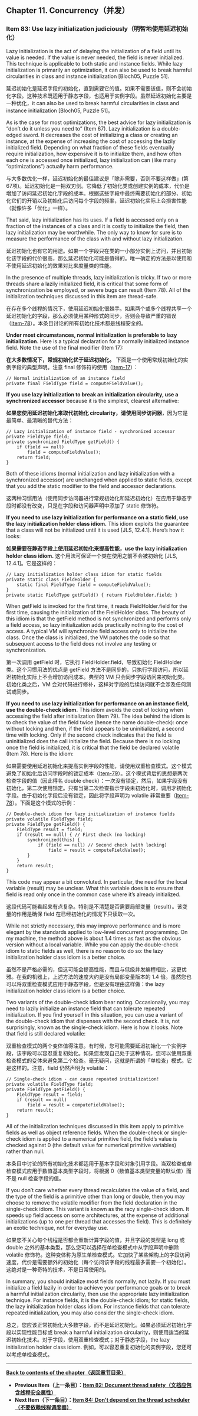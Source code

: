 ## Chapter 11. Concurrency（并发）

### Item 83: Use lazy initialization judiciously（明智地使用延迟初始化）

Lazy initialization is the act of delaying the initialization of a field until its value is needed. If the value is never needed, the field is never initialized. This technique is applicable to both static and instance fields. While lazy initialization is primarily an optimization, it can also be used to break harmful circularities in class and instance initialization [Bloch05, Puzzle 51].

延迟初始化是延迟字段的初始化，直到需要它的值。如果不需要该值，则不会初始化字段。这种技术既适用于静态字段，也适用于实例字段。虽然延迟初始化主要是一种优化，it can also be used to break harmful circularities in class and instance initialization [Bloch05, Puzzle 51]。

As is the case for most optimizations, the best advice for lazy initialization is “don’t do it unless you need to” (Item 67). Lazy initialization is a double-edged sword. It decreases the cost of initializing a class or creating an instance, at the expense of increasing the cost of accessing the lazily initialized field. Depending on what fraction of these fields eventually require initialization, how expensive it is to initialize them, and how often each one is accessed once initialized, lazy initialization can (like many “optimizations”) actually harm performance.

与大多数优化一样，延迟初始化的最佳建议是「除非需要，否则不要这样做」(第67项)。延迟初始化是一把双刃剑。它降低了初始化类或创建实例的成本，代价是增加了访问延迟初始化字段的成本。根据这些字段中最终需要初始化的部分、初始化它们的开销以及初始化后访问每个字段的频率，延迟初始化实际上会损害性能（就像许多「优化」一样）。

That said, lazy initialization has its uses. If a field is accessed only on a fraction of the instances of a class and it is costly to initialize the field, then lazy initialization may be worthwhile. The only way to know for sure is to measure the performance of the class with and without lazy initialization.

延迟初始化也有它的用途。如果一个字段只在类的一小部分实例上访问，并且初始化该字段的代价很高，那么延迟初始化可能是值得的。唯一确定的方法是以使用和不使用延迟初始化的效果对比来度量类的性能。

In the presence of multiple threads, lazy initialization is tricky. If two or more threads share a lazily initialized field, it is critical that some form of synchronization be employed, or severe bugs can result (Item 78). All of the initialization techniques discussed in this item are thread-safe.

在存在多个线程的情况下，使用延迟初始化很棘手。如果两个或多个线程共享一个延迟初始化的字段，那么必须使用某种形式的同步，否则会导致严重的错误（[Item-78](../Chapter-11/Chapter-11-Item-78-Synchronize-access-to-shared-mutable-data.md)）。本条目讨论的所有初始化技术都是线程安全的。

**Under most circumstances, normal initialization is preferable to lazy initialization.** Here is a typical declaration for a normally initialized instance field. Note the use of the final modifier (Item 17):

**在大多数情况下，常规初始化优于延迟初始化。** 下面是一个使用常规初始化的实例字段的典型声明。注意 final 修饰符的使用（[Item-17](../Chapter-4/Chapter-4-Item-17-Minimize-mutability.md)）：

```
// Normal initialization of an instance field
private final FieldType field = computeFieldValue();
```

**If you use lazy initialization to break an initialization circularity, use a synchronized accessor** because it is the simplest, clearest alternative:

**如果您使用延迟初始化来取代初始化 circularity，请使用同步访问器**，因为它是最简单、最清晰的替代方法：

```
// Lazy initialization of instance field - synchronized accessor
private FieldType field;
private synchronized FieldType getField() {
    if (field == null)
        field = computeFieldValue();
    return field;
}
```

Both of these idioms (normal initialization and lazy initialization with a synchronized accessor) are unchanged when applied to static fields, except that you add the static modifier to the field and accessor declarations.

这两种习惯用法（使用同步访问器进行常规初始化和延迟初始化）在应用于静态字段时都没有改变，只是在字段和访问器声明中添加了 static 修饰符。

**If you need to use lazy initialization for performance on a static field, use the lazy initialization holder class idiom.** This idiom exploits the guarantee that a class will not be initialized until it is used [JLS, 12.4.1]. Here’s how it looks:

**如果需要在静态字段上使用延迟初始化来提高性能，use the lazy initialization holder class idiom.** 这个用法可保证一个类在使用之前不会被初始化 [JLS, 12.4.1]。它是这样的：

```
// Lazy initialization holder class idiom for static fields
private static class FieldHolder {
    static final FieldType field = computeFieldValue();
}
private static FieldType getField() { return FieldHolder.field; }
```

When getField is invoked for the first time, it reads FieldHolder.field for the first time, causing the initialization of the FieldHolder class. The beauty of this idiom is that the getField method is not synchronized and performs only a field access, so lazy initialization adds practically nothing to the cost of access. A typical VM will synchronize field access only to initialize the class. Once the class is initialized, the VM patches the code so that subsequent access to the field does not involve any testing or synchronization.

第一次调用 getField 时，它执行 FieldHolder.field，导致初始化 FieldHolder 类。这个习惯用法的优点是 getField 方法不是同步的，只执行字段访问，所以延迟初始化实际上不会增加访问成本。典型的 VM 只会同步字段访问来初始化类。初始化类之后，VM 会对代码进行修补，这样对字段的后续访问就不会涉及任何测试或同步。

**If you need to use lazy initialization for performance on an instance field, use the double-check idiom.** This idiom avoids the cost of locking when accessing the field after initialization (Item 79). The idea behind the idiom is to check the value of the field twice (hence the name double-check): once without locking and then, if the field appears to be uninitialized, a second time with locking. Only if the second check indicates that the field is uninitialized does the call initialize the field. Because there is no locking once the field is initialized, it is critical that the field be declared volatile (Item 78). Here is the idiom:

如果需要使用延迟初始化来提高实例字段的性能，请使用双重检查模式。这个模式避免了初始化后访问字段时的锁定成本（[Item-79](../Chapter-11/Chapter-11-Item-79-Avoid-excessive-synchronization.md)）。这个模式背后的思想是两次检查字段的值（因此得名 double check）：一次没有锁定，然后，如果字段没有初始化，第二次使用锁定。只有当第二次检查指示字段未初始化时，调用才初始化字段。由于初始化字段后没有锁定，因此将字段声明为 volatile 非常重要（[Item-78](../Chapter-11/Chapter-11-Item-78-Synchronize-access-to-shared-mutable-data.md)）。下面是这个模式的示例：

```
// Double-check idiom for lazy initialization of instance fields
private volatile FieldType field;
private FieldType getField() {
    FieldType result = field;
    if (result == null) { // First check (no locking)
        synchronized(this) {
            if (field == null) // Second check (with locking)
                field = result = computeFieldValue();
        }
    }
    return result;
}
```

This code may appear a bit convoluted. In particular, the need for the local variable (result) may be unclear. What this variable does is to ensure that field is read only once in the common case where it’s already initialized.

这段代码可能看起来有点复杂。特别是不清楚是否需要局部变量（result）。该变量的作用是确保 field 在已经初始化的情况下只读取一次。

While not strictly necessary, this may improve performance and is more elegant by the standards applied to low-level concurrent programming. On my machine, the method above is about 1.4 times as fast as the obvious version without a local variable. While you can apply the double-check idiom to static fields as well, there is no reason to do so: the lazy initialization holder class idiom is a better choice.

虽然不是严格必需的，但这可能会提高性能，而且与低级并发编程相比，这更优雅。在我的机器上，上述方法的速度大约是没有局部变量版本的 1.4 倍。虽然您也可以将双重检查模式应用于静态字段，但是没有理由这样做：the lazy initialization holder class idiom is a better choice.

Two variants of the double-check idiom bear noting. Occasionally, you may need to lazily initialize an instance field that can tolerate repeated initialization. If you find yourself in this situation, you can use a variant of the double-check idiom that dispenses with the second check. It is, not surprisingly, known as the single-check idiom. Here is how it looks. Note that field is still declared volatile:

双重检查模式的两个变体值得注意。有时候，您可能需要延迟初始化一个实例字段，该字段可以容忍重复初始化。如果您发现自己处于这种情况，您可以使用双重检查模式的变体来避免第二个检查。毫无疑问，这就是所谓的「单检查」模式。它是这样的。注意，field 仍然声明为 volatile：

```
// Single-check idiom - can cause repeated initialization!
private volatile FieldType field;
private FieldType getField() {
    FieldType result = field;
    if (result == null)
        field = result = computeFieldValue();
    return result;
}
```

All of the initialization techniques discussed in this item apply to primitive fields as well as object reference fields. When the double-check or single-check idiom is applied to a numerical primitive field, the field’s value is checked against 0 (the default value for numerical primitive variables) rather than null.

本条目中讨论的所有初始化技术都适用于基本字段和对象引用字段。当双检查或单检查模式应用于数值基本类型字段时，将根据 0（数值基本类型变量的默认值）而不是 null 检查字段的值。

If you don’t care whether every thread recalculates the value of a field, and the type of the field is a primitive other than long or double, then you may choose to remove the volatile modifier from the field declaration in the single-check idiom. This variant is known as the racy single-check idiom. It speeds up field access on some architectures, at the expense of additional initializations (up to one per thread that accesses the field). This is definitely an exotic technique, not for everyday use.

如果您不关心每个线程是否都会重新计算字段的值，并且字段的类型是 long 或 double 之外的基本类型，那么您可以选择在单检查模式中从字段声明中删除 volatile 修饰符。这种变体称为原生单检查模式。它加快了某些架构上的字段访问速度，代价是需要额外的初始化（每个访问该字段的线程最多需要一个初始化）。这绝对是一种奇特的技术，不是日常使用的。

In summary, you should initialize most fields normally, not lazily. If you must initialize a field lazily in order to achieve your performance goals or to break a harmful initialization circularity, then use the appropriate lazy initialization technique. For instance fields, it is the double-check idiom; for static fields, the lazy initialization holder class idiom. For instance fields that can tolerate repeated initialization, you may also consider the single-check idiom.

总之，您应该正常初始化大多数字段，而不是延迟初始化。如果必须延迟初始化字段以实现性能目标或 break a harmful initialization circularity，则使用适当的延迟初始化技术。对于字段，使用双重检查模式；对于静态字段，the lazy initialization holder class idiom. 例如，可以容忍重复初始化的实例字段，您还可以考虑单检查模式。

---
**[Back to contents of the chapter（返回章节目录）](../Chapter-11/Chapter-11-Introduction.md)**
- **Previous Item（上一条目）：[Item 82: Document thread safety（文档应包含线程安全属性）](../Chapter-11/Chapter-11-Item-82-Document-thread-safety.md)**
- **Next Item（下一条目）：[Item 84: Don’t depend on the thread scheduler（不要依赖线程调度器）](../Chapter-11/Chapter-11-Item-84-Don’t-depend-on-the-thread-scheduler.md)**
